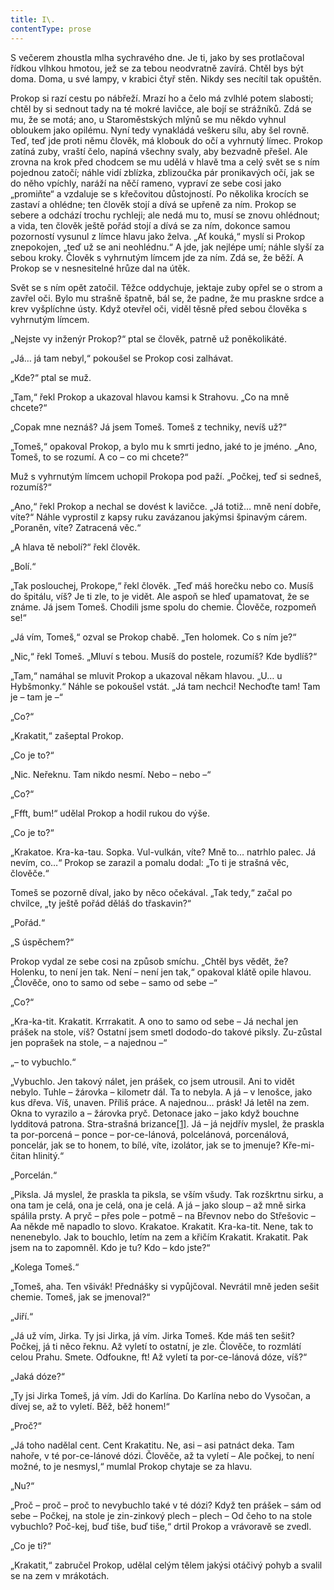 ```yaml
---
title: I\.
contentType: prose
---
```


  

S večerem zhoustla mlha sychravého dne. Je ti, jako by ses protlačoval řídkou vlhkou hmotou, jež se za tebou neodvratně zavírá. Chtěl bys být doma. Doma, u své lampy, v krabici čtyř stěn. Nikdy ses necítil tak opuštěn.

Prokop si razí cestu po nábřeží. Mrazí ho a čelo má zvlhlé potem slabosti; chtěl by si sednout tady na té mokré lavičce, ale bojí se strážníků. Zdá se mu, že se motá; ano, u Staroměstských mlýnů se mu někdo vyhnul obloukem jako opilému. Nyní tedy vynakládá veškeru sílu, aby šel rovně. Teď, teď jde proti němu člověk, má klobouk do očí a vyhrnutý límec. Prokop zatíná zuby, vraští čelo, napíná všechny svaly, aby bezvadně přešel. Ale zrovna na krok před chodcem se mu udělá v hlavě tma a celý svět se s ním pojednou zatočí; náhle vidí zblízka, zblizoučka pár pronikavých očí, jak se do něho vpíchly, naráží na něčí rameno, vypraví ze sebe cosi jako „promiňte“ a vzdaluje se s křečovitou důstojností. Po několika krocích se zastaví a ohlédne; ten člověk stojí a dívá se upřeně za ním. Prokop se sebere a odchází trochu rychleji; ale nedá mu to, musí se znovu ohlédnout; a vida, ten člověk ještě pořád stojí a dívá se za ním, dokonce samou pozorností vysunul z límce hlavu jako želva. „Ať kouká,“ myslí si Prokop znepokojen, „teď už se ani neohlédnu.“ A jde, jak nejlépe umí; náhle slyší za sebou kroky. Člověk s vyhrnutým límcem jde za ním. Zdá se, že běží. A Prokop se v nesnesitelné hrůze dal na útěk.

Svět se s ním opět zatočil. Těžce oddychuje, jektaje zuby opřel se o strom a zavřel oči. Bylo mu strašně špatně, bál se, že padne, že mu praskne srdce a krev vyšplíchne ústy. Když otevřel oči, viděl těsně před sebou člověka s vyhrnutým límcem.

„Nejste vy inženýr Prokop?“ ptal se člověk, patrně už poněkolikáté.

„Já… já tam nebyl,“ pokoušel se Prokop cosi zalhávat.

„Kde?“ ptal se muž.

„Tam,“ řekl Prokop a ukazoval hlavou kamsi k Strahovu. „Co na mně chcete?“

„Copak mne neznáš? Já jsem Tomeš. Tomeš z techniky, nevíš už?“

„Tomeš,“ opakoval Prokop, a bylo mu k smrti jedno, jaké to je jméno. „Ano, Tomeš, to se rozumí. A co – co mi chcete?“

Muž s vyhrnutým límcem uchopil Prokopa pod paží. „Počkej, teď si sedneš, rozumíš?“

„Ano,“ řekl Prokop a nechal se dovést k lavičce. „Já totiž… mně není dobře, víte?“ Náhle vyprostil z kapsy ruku zavázanou jakýmsi špinavým cárem. „Poraněn, víte? Zatracená věc.“

„A hlava tě nebolí?“ řekl člověk.

„Bolí.“

„Tak poslouchej, Prokope,“ řekl člověk. „Teď máš horečku nebo co. Musíš do špitálu, víš? Je ti zle, to je vidět. Ale aspoň se hleď upamatovat, že se známe. Já jsem Tomeš. Chodili jsme spolu do chemie. Člověče, rozpomeň se!“

„Já vím, Tomeš,“ ozval se Prokop chabě. „Ten holomek. Co s ním je?“

„Nic,“ řekl Tomeš. „Mluví s tebou. Musíš do postele, rozumíš? Kde bydlíš?“

„Tam,“ namáhal se mluvit Prokop a ukazoval někam hlavou. „U… u Hybšmonky.“ Náhle se pokoušel vstát. „Já tam nechci! Nechoďte tam! Tam je – tam je –“

„Co?“

„Krakatit,“ zašeptal Prokop.

„Co je to?“

„Nic. Neřeknu. Tam nikdo nesmí. Nebo – nebo –“

„Co?“

„Ffft, bum!“ udělal Prokop a hodil rukou do výše.

„Co je to?“

„Krakatoe. Kra-ka-tau. Sopka. Vul-vulkán, víte? Mně to… natrhlo palec. Já nevím, co…“ Prokop se zarazil a pomalu dodal: „To ti je strašná věc, člověče.“

Tomeš se pozorně díval, jako by něco očekával. „Tak tedy,“ začal po chvilce, „ty ještě pořád děláš do třaskavin?“

„Pořád.“

„S úspěchem?“

Prokop vydal ze sebe cosi na způsob smíchu. „Chtěl bys vědět, že? Holenku, to není jen tak. Není – není jen tak,“ opakoval klátě opile hlavou. „Člověče, ono to samo od sebe – samo od sebe –“

„Co?“

„Kra-ka-tit. Krakatit. Krrrakatit. A ono to samo od sebe – Já nechal jen prášek na stole, víš? Ostatní jsem smetl dododo-do takové piksly. Zu-zůstal jen poprašek na stole, – a najednou –“

„– to vybuchlo.“

„Vybuchlo. Jen takový nálet, jen prášek, co jsem utrousil. Ani to vidět nebylo. Tuhle – žárovka – kilometr dál. Ta to nebyla. A já – v lenošce, jako kus dřeva. Víš, unaven. Příliš práce. A najednou… prásk! Já letěl na zem. Okna to vyrazilo a – žárovka pryč. Detonace jako – jako když bouchne lydditová patrona. Stra-strašná brizance[\[1\]](./resources/undefined). Já – já nejdřív myslel, že praskla ta por-porcená – ponce – por-ce-lánová, polcelánová, porcenálová, poncelár, jak se to honem, to bílé, víte, izolátor, jak se to jmenuje? Kře-mi-čitan hlinitý.“

„Porcelán.“

„Piksla. Já myslel, že praskla ta piksla, se vším všudy. Tak rozškrtnu sirku, a ona tam je celá, ona je celá, ona je celá. A já – jako sloup – až mně sirka spálila prsty. A pryč – přes pole – potmě – na Břevnov nebo do Střešovic – Aa někde mě napadlo to slovo. Krakatoe. Krakatit. Kra-ka-tit. Nene, tak to nenenebylo. Jak to bouchlo, letím na zem a křičím Krakatit. Krakatit. Pak jsem na to zapomněl. Kdo je tu? Kdo – kdo jste?“

„Kolega Tomeš.“

„Tomeš, aha. Ten všivák! Přednášky si vypůjčoval. Nevrátil mně jeden sešit chemie. Tomeš, jak se jmenoval?“

„Jiří.“

„Já už vím, Jirka. Ty jsi Jirka, já vím. Jirka Tomeš. Kde máš ten sešit? Počkej, já ti něco řeknu. Až vyletí to ostatní, je zle. Člověče, to rozmlátí celou Prahu. Smete. Odfoukne, ft! Až vyletí ta por-ce-lánová dóze, víš?“

„Jaká dóze?“

„Ty jsi Jirka Tomeš, já vím. Jdi do Karlína. Do Karlína nebo do Vysočan, a dívej se, až to vyletí. Běž, běž honem!“

„Proč?“

„Já toho nadělal cent. Cent Krakatitu. Ne, asi – asi patnáct deka. Tam nahoře, v té por-ce-lánové dózi. Člověče, až ta vyletí – Ale počkej, to není možné, to je nesmysl,“ mumlal Prokop chytaje se za hlavu.

„Nu?“

„Proč – proč – proč to nevybuchlo také v té dózi? Když ten prášek – sám od sebe – Počkej, na stole je zin-zinkový plech – plech – Od čeho to na stole vybuchlo? Poč-kej, buď tiše, buď tiše,“ drtil Prokop a vrávoravě se zvedl.

„Co je ti?“

„Krakatit,“ zabručel Prokop, udělal celým tělem jakýsi otáčivý pohyb a svalil se na zem v mrákotách.

